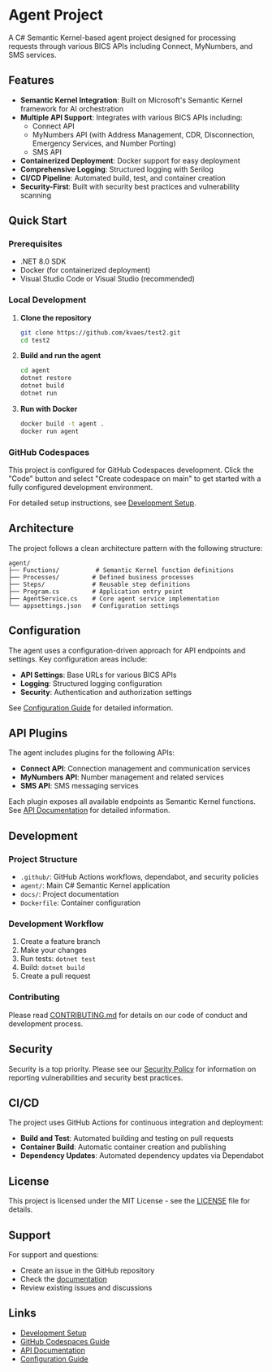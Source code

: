 # Agent Project

A C# Semantic Kernel-based agent project designed for processing requests through various BICS APIs including Connect, MyNumbers, and SMS services.

## Features

- **Semantic Kernel Integration**: Built on Microsoft's Semantic Kernel framework for AI orchestration
- **Multiple API Support**: Integrates with various BICS APIs including:
  - Connect API
  - MyNumbers API (with Address Management, CDR, Disconnection, Emergency Services, and Number Porting)
  - SMS API
- **Containerized Deployment**: Docker support for easy deployment
- **Comprehensive Logging**: Structured logging with Serilog
- **CI/CD Pipeline**: Automated build, test, and container creation
- **Security-First**: Built with security best practices and vulnerability scanning

## Quick Start

### Prerequisites

- .NET 8.0 SDK
- Docker (for containerized deployment)
- Visual Studio Code or Visual Studio (recommended)

### Local Development

1. **Clone the repository**
   ```bash
   git clone https://github.com/kvaes/test2.git
   cd test2
   ```

2. **Build and run the agent**
   ```bash
   cd agent
   dotnet restore
   dotnet build
   dotnet run
   ```

3. **Run with Docker**
   ```bash
   docker build -t agent .
   docker run agent
   ```

### GitHub Codespaces

This project is configured for GitHub Codespaces development. Click the "Code" button and select "Create codespace on main" to get started with a fully configured development environment.

For detailed setup instructions, see [Development Setup](docs/development-setup.md).

## Architecture

The project follows a clean architecture pattern with the following structure:

```
agent/
├── Functions/          # Semantic Kernel function definitions
├── Processes/         # Defined business processes
├── Steps/             # Reusable step definitions
├── Program.cs         # Application entry point
├── AgentService.cs    # Core agent service implementation
└── appsettings.json   # Configuration settings
```

## Configuration

The agent uses a configuration-driven approach for API endpoints and settings. Key configuration areas include:

- **API Settings**: Base URLs for various BICS APIs
- **Logging**: Structured logging configuration
- **Security**: Authentication and authorization settings

See [Configuration Guide](docs/configuration.md) for detailed information.

## API Plugins

The agent includes plugins for the following APIs:

- **Connect API**: Connection management and communication services
- **MyNumbers API**: Number management and related services
- **SMS API**: SMS messaging services

Each plugin exposes all available endpoints as Semantic Kernel functions. See [API Documentation](docs/api-plugins.md) for detailed information.

## Development

### Project Structure

- `.github/`: GitHub Actions workflows, dependabot, and security policies
- `agent/`: Main C# Semantic Kernel application
- `docs/`: Project documentation
- `Dockerfile`: Container configuration

### Development Workflow

1. Create a feature branch
2. Make your changes
3. Run tests: `dotnet test`
4. Build: `dotnet build`
5. Create a pull request

### Contributing

Please read [CONTRIBUTING.md](CONTRIBUTING.md) for details on our code of conduct and development process.

## Security

Security is a top priority. Please see our [Security Policy](.github/SECURITY.md) for information on reporting vulnerabilities and security best practices.

## CI/CD

The project uses GitHub Actions for continuous integration and deployment:

- **Build and Test**: Automated building and testing on pull requests
- **Container Build**: Automatic container creation and publishing
- **Dependency Updates**: Automated dependency updates via Dependabot

## License

This project is licensed under the MIT License - see the [LICENSE](LICENSE) file for details.

## Support

For support and questions:

- Create an issue in the GitHub repository
- Check the [documentation](docs/)
- Review existing issues and discussions

## Links

- [Development Setup](docs/development-setup.md)
- [GitHub Codespaces Guide](docs/codespaces-setup.md)
- [API Documentation](docs/api-plugins.md)
- [Configuration Guide](docs/configuration.md)
